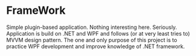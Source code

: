 # FrameWork
Simple plugin-based application. Nothing interesting here. Seriously.
Application is build on .NET and WPF and follows (or at very least tries to) MVVM design pattern. 
The one and only purpose of this project is to practice WPF development and improve knowledge of .NET framework.
